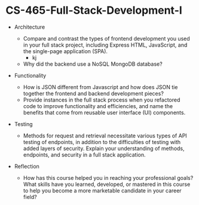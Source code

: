 # CS-465-Full-Stack-Development-I

* Architecture
    * Compare and contrast the types of frontend development you used in your full stack project, including Express HTML, JavaScript, and the single-page application (SPA).
      * kj
    * Why did the backend use a NoSQL MongoDB database?

* Functionality
    * How is JSON different from Javascript and how does JSON tie together the frontend and backend development pieces?
    * Provide instances in the full stack process when you refactored code to improve functionality and efficiencies, and name the benefits that come from reusable user interface (UI) components.
 
* Testing
    * Methods for request and retrieval necessitate various types of API testing of endpoints, in addition to the difficulties of testing with added layers of security. Explain your understanding of methods, endpoints, and security in a full stack application.

* Reflection
    * How has this course helped you in reaching your professional goals? What skills have you learned, developed, or mastered in this course to help you become a more marketable candidate in your career field?
